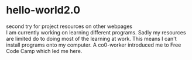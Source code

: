 # hello-world2.0
second try for project resources on other webpages
<br>
I am currently working on learning different programs.
Sadly my resources are limited do to doing most of the learning at work.
This means I can't install programs onto my computer.
A co0-worker introduced me to Free Code Camp which led me here.
